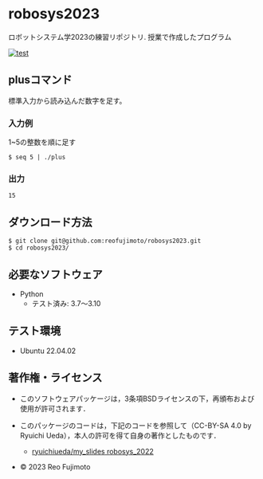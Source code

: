 # robosys2023
ロボットシステム学2023の練習リポジトリ.
授業で作成したプログラム

[![test](https://github.com/reofujimoto/robosys2023/actions/workflows/test.yml/badge.svg)](https://github.com/reofujimoto/robosys2023/actions/workflows/test.yml)

## plusコマンド 

標準入力から読み込んだ数字を足す。

### 入力例

1~5の整数を順に足す
```
$ seq 5 | ./plus
```

### 出力
```
15
```


## ダウンロード方法
```
$ git clone git@github.com:reofujimoto/robosys2023.git
$ cd robosys2023/
```

## 必要なソフトウェア
* Python
  * テスト済み: 3.7〜3.10

## テスト環境
* Ubuntu 22.04.02

## 著作権・ライセンス

* このソフトウェアパッケージは，3条項BSDライセンスの下，再頒布および使用が許可されます．

* このパッケージのコードは，下記のコードを参照して（CC-BY-SA 4.0 by Ryuichi Ueda），本人の許可を得て自身の著作としたものです．
	* [ryuichiueda/my_slides robosys_2022](https://github.com/ryuichiueda/robosys2023)

* © 2023 Reo Fujimoto
